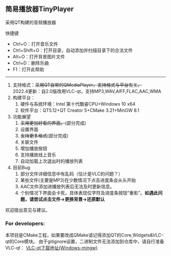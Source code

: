 ## 简易播放器TinyPlayer
采用QT构建的音频播放器

快捷键
+ Ctrl+O：打开音乐文件
+ Ctrl+Shift+O：打开目录，自动添加并扫描目录下的合法文件
+ Alt+O：打开背景图片文件
+ Ctrl+D：删除乐曲
+ F1：打开此帮助
<hr>

1. 支持格式：~~采用QT自带的QMediaPlayer，支持格式与平台有关。~~<br>
2022.4更新：自2.0版改用VLC-qt，支持MP3,WAV,AIFF,FLAC,AAC,WMA
2. 构建平台：
   1. 硬件与系统环境：Intel 第十代酷睿CPU+Windows 10 x64
   2. 软件平台：QT5.12+QT Creator 5+CMake 3.21+MinGW 8.1
3. 功能展望
   1. ~~采用更加好看的界面。~~(部分完成)
   2. 设置界面
   3. ~~支持更多格式~~(部分完成)
   4. 关联文件
   5. 增加播放按钮
   6. 支持播放线上音乐
   7. 自动加载上次退出时的播放列表
4. 目前Bug
   1. 部分文件详细信息中有乱码（估计是VLC的问题？）
   2. 某些文件(主要是MP3)在少数情况下点击进度条会从头开始
   3. AAC文件添加进播放列表后无法及时更新信息。
   4. 个别情况下界面会卡死，具体表现位字符及进度条按钮“重影”。**如遇此问题，请尝试点击文件->更换背景->还原默认**

欢迎提出意见与建议。

### For developers:
本项目是CMake工程，如果要改成QMake请记得添加QT的Core,Widgets&VLC-qt的Core模块。
由于gitignore设置，二进制文件无法添加到仓库中，请自行准备VLC-qt：
[VLC-qt下载地址(Windows-mingw)](https://github.com/vlc-qt/vlc-qt/releases/download/1.1.0/VLC-Qt_1.1.0_win32_mingw.7z)